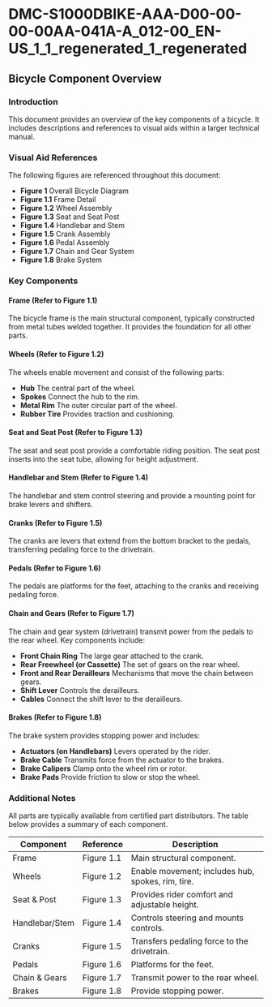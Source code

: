 # DMC-S1000DBIKE-AAA-D00-00-00-00AA-041A-A_012-00_EN-US_1_1_regenerated_1_regenerated

## Bicycle Component Overview

### Introduction

This document provides an overview of the key components of a bicycle. It includes descriptions and references to visual aids within a larger technical manual.

### Visual Aid References

The following figures are referenced throughout this document:

*   **Figure 1** Overall Bicycle Diagram
*   **Figure 1.1** Frame Detail
*   **Figure 1.2** Wheel Assembly
*   **Figure 1.3** Seat and Seat Post
*   **Figure 1.4** Handlebar and Stem
*   **Figure 1.5** Crank Assembly
*   **Figure 1.6** Pedal Assembly
*   **Figure 1.7** Chain and Gear System
*   **Figure 1.8** Brake System

### Key Components

#### Frame (Refer to Figure 1.1)

The bicycle frame is the main structural component, typically constructed from metal tubes welded together. It provides the foundation for all other parts.

#### Wheels (Refer to Figure 1.2)

The wheels enable movement and consist of the following parts:

*   **Hub** The central part of the wheel.
*   **Spokes** Connect the hub to the rim.
*   **Metal Rim** The outer circular part of the wheel.
*   **Rubber Tire** Provides traction and cushioning.

#### Seat and Seat Post (Refer to Figure 1.3)

The seat and seat post provide a comfortable riding position. The seat post inserts into the seat tube, allowing for height adjustment.

#### Handlebar and Stem (Refer to Figure 1.4)

The handlebar and stem control steering and provide a mounting point for brake levers and shifters.

#### Cranks (Refer to Figure 1.5)

The cranks are levers that extend from the bottom bracket to the pedals, transferring pedaling force to the drivetrain.

#### Pedals (Refer to Figure 1.6)

The pedals are platforms for the feet, attaching to the cranks and receiving pedaling force.

#### Chain and Gears (Refer to Figure 1.7)

The chain and gear system (drivetrain) transmit power from the pedals to the rear wheel. Key components include:

*   **Front Chain Ring** The large gear attached to the crank.
*   **Rear Freewheel (or Cassette)** The set of gears on the rear wheel.
*   **Front and Rear Derailleurs** Mechanisms that move the chain between gears.
*   **Shift Lever** Controls the derailleurs.
*   **Cables** Connect the shift lever to the derailleurs.

#### Brakes (Refer to Figure 1.8)

The brake system provides stopping power and includes:

*   **Actuators (on Handlebars)** Levers operated by the rider.
*   **Brake Cable** Transmits force from the actuator to the brakes.
*   **Brake Calipers** Clamp onto the wheel rim or rotor.
*   **Brake Pads** Provide friction to slow or stop the wheel.

### Additional Notes

All parts are typically available from certified part distributors. The table below provides a summary of each component.

| Component | Reference | Description |
|---|---|---|
| Frame | Figure 1.1 | Main structural component. |
| Wheels | Figure 1.2 | Enable movement; includes hub, spokes, rim, tire. |
| Seat & Post | Figure 1.3 | Provides rider comfort and adjustable height. |
| Handlebar/Stem | Figure 1.4 | Controls steering and mounts controls. |
| Cranks | Figure 1.5 | Transfers pedaling force to the drivetrain. |
| Pedals | Figure 1.6 | Platforms for the feet. |
| Chain & Gears | Figure 1.7 | Transmit power to the rear wheel. |
| Brakes | Figure 1.8 | Provide stopping power. |